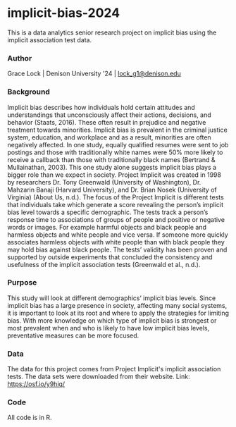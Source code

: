 # implicit-bias-2024
This is a data analytics senior research project on implicit bias using the implicit association test data. 

### Author 
Grace Lock | 
Denison University '24 | 
lock_g1@denison.edu 

### Background 
Implicit bias describes how individuals hold certain attitudes and understandings that unconsciously affect their actions, decisions, and behavior (Staats, 2016). These often result in prejudice and negative treatment towards minorities. Implicit bias is prevalent in the criminal justice system, education, and workplace and as a result, minorities are often negatively affected. In one study, equally qualified resumes were sent to job postings and those with traditionally white names were 50% more likely to receive a callback than those with traditionally black names (Bertrand & Mullainathan, 2003). This one study alone suggests implicit bias plays a bigger role than we expect in society. 
Project Implicit was created in 1998 by researchers Dr. Tony Greenwald (University of Washington), Dr. Mahzarin Banaji (Harvard University), and Dr. Brian Nosek (University of Virginia) (About Us, n.d.). The focus of the Project Implicit is different tests that individuals take which generate a score revealing the person’s implicit bias level towards a specific demographic. The tests track a person’s response time to associations of groups of people and positive or negative words or images. For example harmful objects and black people and harmless objects and white people and vice versa. If someone more quickly associates harmless objects with white people than with black people they may hold bias against black people. The tests’ validity has been proven and supported by outside experiments that concluded the consistency and usefulness of the implicit association tests (Greenwald et al., n.d.). 

### Purpose
This study will look at different demographics’ implicit bias levels. Since implicit bias has a large presence in society, affecting many social systems, it is important to look at its root and where to apply the strategies for limiting bias. With more knowledge on which type of implicit bias is strongest or most prevalent when and who is likely to have low implicit bias levels, preventative measures can be more focused.

### Data 
The data for this project comes from Project Implicit's implicit association tests. The data sets were downloaded from their website. Link: https://osf.io/y9hiq/

### Code 
All code is in R. 
